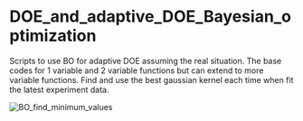 # DOE_and_adaptive_DOE_Bayesian_optimization
Scripts to use BO for adaptive DOE assuming the real situation. The base codes for 1 variable and 2 variable functions but can extend to more variable functions. Find and use the best gaussian kernel each time when fit the latest experiment data.

![BO_find_minimum_values](https://user-images.githubusercontent.com/50325966/98520100-f2ece080-22b4-11eb-9960-720fbead1c0b.jpg)


